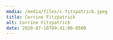 ```yaml
---
media: /media/files/c-fitzpatrick.jpeg
title: Corrine Fitzpatrick
alt: Corrine Fitzpatrick
date: 2020-07-16T09:41:00-0500
---
```

